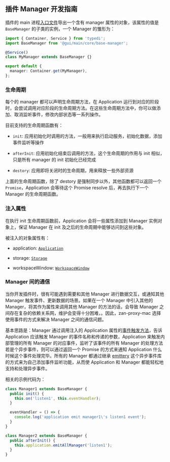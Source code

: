 ## 插件 Manager 开发指南

插件的 main 进程[入口文件](../../../src/gui/plugins/counter/manager/index.ts)导出一个含有 manager 属性的对象，该属性的值是 `BaseManager` 的子类的实例，一个 Manager 的雏形为：

```ts
import { Container, Service } from 'typedi';
import BaseManager from '@gui/main/core/base-manager';

@Service()
class MyManager extends BaseManager {}

export default {
  manager: Container.get(MyManager),
};
```

### 生命周期

每个的 manager 都可以声明生命周期方法，在 Application 运行到对应的阶段时，会尝试调用对应阶段的生命周期方法。在这些生命周期方法中，你可以做添加、取消监听事件，修改内部状态等一系列操作。

目前支持的生命周期函数有：

- `init`: 应用初始化时调用的方法，一般用来执行启动服务，初始化数据，添加事件监听等操作

- `afterInit`: 应用初始化结束后调用的方法，这个生命周期的作用与 init 相似，只是所有 manager 的 init 初始化已经完成

- `destory`: 应用即将关闭时的生命周期，用来释放一些外部资源

上面的生命周期函数，除了 destory 是强制同步以外，其他函数都可以返回一个 `Promise`，Application 会等待这个 Promise resolve 后，再去执行下一个 Manager 的生命周期函数。

### 注入属性

在执行 init 生命周期函数前，Application 会将一些属性添加到 Manager 实例对象上，保证 Manager 在 init 及之后的生命周期中能够访问到这些对象。

被注入的对象属性有：

- application: [`Application`](../api/main.md#Application)

- storage: [`Storage`](../api/main.md#Storage)

- workspaceWindow: [`WorkspaceWindow`](../api/main.md#WorkspaceWindow)

### Manager 间的通信

当你开发插件时，很有可能遇到需要和其他 Manager 进行数据交互，或通知其他 Manager 触发事件、更新数据的场景。如果在一个 Manager 中引入其他的 Manager，将其作为属性来调用其他 Manager 的方法的话，会导致 Manager 之间存在复杂的依赖关系网，维护会变得十分困难，。因此，zan-proxy-mac 选择使用事件的方式来解决 Manager 之间的通信问题。

基本思路是：Manager 通过调用注入的 Application 属性的[事件触发方法](../api/main.md#Application)，告诉 Application 应该触发 Manager 的事件名称和传递的参数，Application 来触发内部管理的所有 Manager 的对应事件，监听了该事件的所有 Manager 的处理方法若是个异步事件，则可以通过返回一个 Promise 的方式来通知 Application 什么时候这个事件处理完毕。所有的 Manager 都通过继承 [emittery](https://github.com/sindresorhus/emittery) 这个异步事件库的方式来为自己添加事件监听功能，从而使 Application 和 Manager 都能轻松地支持和处理异步事件。

相关的示例代码为：

```ts Manager1
class Manager1 extends BaseManager {
  public init() {
    this.on('listen1', this.eventHandler);
  }

  eventHandler = () => {
    console.log('application emit manager1\'s listen1 event');
  }
}
```

```ts Manager2
class Manager2 extends BaseManager {
  public afterInit() {
    this.application.emitAllManager('listen1');
  }
}
```
